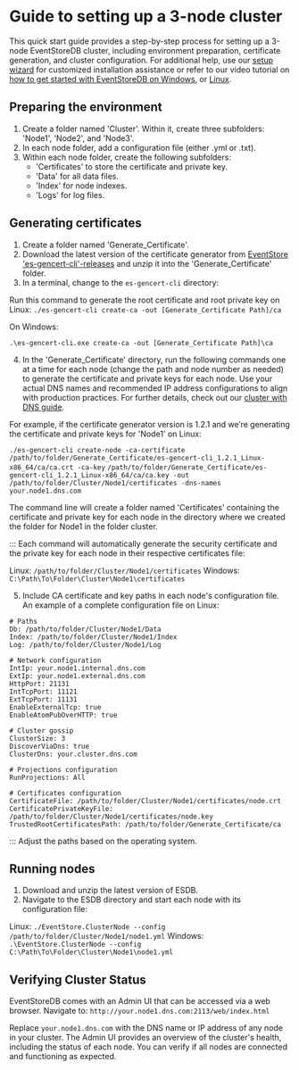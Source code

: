 # Guide to setting up a 3-node cluster

This quick start guide provides a step-by-step process for setting up a 3-node EventStoreDB cluster, including environment preparation, certificate generation, and cluster configuration. For additional help, use our [setup wizard](https://configurator.eventstore.com/) for customized installation assistance or refer to our video tutorial on [how to get started with EventStoreDB on Windows](https://www.eventstore.com/blog/getting-started-with-eventstoredb-our-how-to-guide), or [Linux](https://developers.eventstore.com/server/v23.10/installation.html#linux). 



## Preparing the environment

1. Create a folder named 'Cluster'. Within it, create three subfolders: 'Node1', 'Node2', and 'Node3'.
2. In each node folder, add a configuration file (either .yml or .txt).
3. Within each node folder, create the following subfolders:
    - 'Certificates' to store the certificate and private key. 
    - 'Data' for all data files.
    - 'Index' for node indexes.
    - 'Logs' for log files.



## Generating certificates

1. Create a folder named 'Generate_Certificate'.
2. Download the latest version of the certificate generator from [EventStore 'es-gencert-cli'-releases](https://github.com/EventStore/es-gencert-cli/releases) and unzip it into the 'Generate_Certificate' folder.
3. In a terminal, change to the `es-gencert-cli` directory: 


Run this command to generate the root certificate and root private key on Linux: 
`./es-gencert-cli create-ca -out [Generate_Certificate Path]/ca`

On Windows:

`.\es-gencert-cli.exe create-ca -out [Generate_Certificate Path]\ca`



4. In the 'Generate_Certificate' directory, run the following commands one at a time for each node (change the path and node number as needed) to generate the certificate and private keys for each node. Use your actual DNS names and recommended IP address configurations to align with production practices. For further details, check out our [cluster with DNS guide](https://developers.eventstore.com/server/v23.10/cluster.html#cluster-with-dns).

For example, if the certificate generator version is 1.2.1 and we’re generating the certificate and private keys for 'Node1' on Linux:

`./es-gencert-cli create-node -ca-certificate /path/to/folder/Generate_Certificate/es-gencert-cli_1.2.1_Linux-x86_64/ca/ca.crt -ca-key` 
`/path/to/folder/Generate_Certificate/es-gencert-cli_1.2.1_Linux-x86_64/ca/ca.key -out`
`/path/to/folder/Cluster/Node1/certificates -dns-names your.node1.dns.com`

 The command line will create a folder named 'Certificates' containing the certificate and private key for each node in the directory where we created the folder for Node1 in the folder cluster. 

:::
Each command will automatically generate the security certificate and the private key for each node in their respective certificates file:

Linux: `/path/to/folder/Cluster/Node1/certificates` 
Windows: `C:\Path\To\Folder\Cluster\Node1\certificates`

5.  Include CA certificate and key paths in each node's configuration file. An example of a complete configuration file on Linux:

``` 
# Paths
Db: /path/to/folder/Cluster/Node1/Data
Index: /path/to/folder/Cluster/Node1/Index
Log: /path/to/folder/Cluster/Node1/Log

# Network configuration
IntIp: your.node1.internal.dns.com
ExtIp: your.node1.external.dns.com
HttpPort: 21131
IntTcpPort: 11121
ExtTcpPort: 11131
EnableExternalTcp: true
EnableAtomPubOverHTTP: true

# Cluster gossip
ClusterSize: 3
DiscoverViaDns: true
ClusterDns: your.cluster.dns.com

# Projections configuration
RunProjections: All

# Certificates configuration
CertificateFile: /path/to/folder/Cluster/Node1/certificates/node.crt
CertificatePrivateKeyFile: /path/to/folder/Cluster/Node1/certificates/node.key
TrustedRootCertificatesPath: /path/to/folder/Generate_Certificate/ca
```

:::
Adjust the paths based on the operating system.

## Running nodes

1. Download and unzip the latest version of ESDB.
2. Navigate to the ESDB directory and start each node with its configuration file:

Linux: `./EventStore.ClusterNode --config /path/to/folder/Cluster/Node1/node1.yml`
Windows: `.\EventStore.ClusterNode --config C:\Path\To\Folder\Cluster\Node1\node1.yml` 


## Verifying Cluster Status

EventStoreDB comes with an Admin UI that can be accessed via a web browser. Navigate to:
`http://your.node1.dns.com:2113/web/index.html`

Replace `your.node1.dns.com` with the DNS name or IP address of any node in your cluster. The Admin UI provides an overview of the cluster's health, including the status of each node. You can verify if all nodes are connected and functioning as expected.









